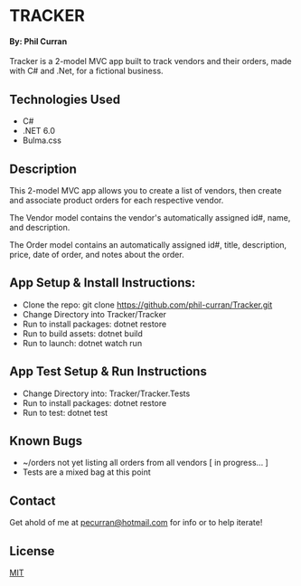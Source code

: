 # TRACKER

#### By: Phil Curran

Tracker is a 2-model MVC app built to track vendors and their orders, made with C# and .Net, for a fictional business.

## Technologies Used

* C#
* .NET 6.0
* Bulma.css

## Description

This 2-model MVC app allows you to create a list of vendors, then create and associate product orders for each respective vendor.  

The Vendor model contains the vendor's automatically assigned id#, name, and description.

The Order model contains an automatically assigned id#, title, description, price, date of order, and notes about the order.

## App Setup & Install Instructions:
* Clone the repo: git clone https://github.com/phil-curran/Tracker.git
* Change Directory into Tracker/Tracker
* Run to install packages: dotnet restore
* Run to build assets: dotnet build
* Run to launch: dotnet watch run

## App Test Setup & Run Instructions
* Change Directory into: Tracker/Tracker.Tests
* Run to install packages: dotnet restore
* Run to test: dotnet test

## Known Bugs
* ~/orders not yet listing all orders from all vendors [ in progress... ]
* Tests are a mixed bag at this point

## Contact
Get ahold of me at pecurran@hotmail.com for info or to help iterate!

## License
[MIT](https://choosealicense.com/licenses/mit/)
